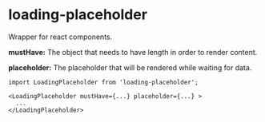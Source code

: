 # loading-placeholder

Wrapper for react components.

**mustHave:** The object that needs to have length in order to render content.

**placeholder:** The placeholder that will be rendered while waiting for data.

```
import LoadingPlaceholder from 'loading-placeholder';

<LoadingPlaceholder mustHave={...} placeholder={...} >
  ...
</LoadingPlaceholder>
```
